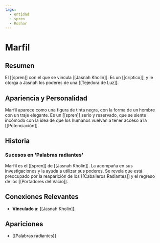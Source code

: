 ```yaml
---
tags:
  - entidad
  - spren
  - Roshar
---
```


# Marfil

## Resumen
El [[spren]] con el que se vincula [[Jasnah Kholin]]. Es un [[críptico]], y le otorga a Jasnah los poderes de una [[Tejedora de Luz]].

## Apariencia y Personalidad
Marfil aparece como una figura de tinta negra, con la forma de un hombre con un traje elegante. Es un [[spren]] serio y reservado, que se siente incómodo con la idea de que los humanos vuelvan a tener acceso a la [[Potenciación]].

## Historia
### Sucesos en 'Palabras radiantes'
Marfil es el [[spren]] de [[Jasnah Kholin]]. La acompaña en sus investigaciones y la ayuda a utilizar sus poderes. Se revela que está preocupado por la reaparición de los [[Caballeros Radiantes]] y el regreso de los [[Portadores del Vacío]].

## Conexiones Relevantes
* **Vinculado a:** [[Jasnah Kholin]].

## Apariciones
* [[Palabras radiantes]]
